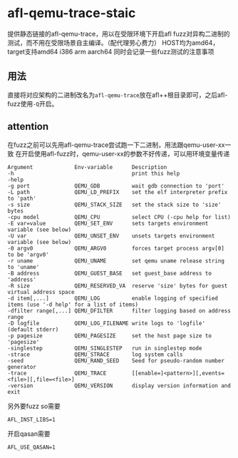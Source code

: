 # afl-qemu-trace-staic
提供静态链接的afl-qemu-trace，用以在受限环境下开启afl fuzz对异构二进制的测试，而不用在受限场景自主编译。（配代理劳心费力）
HOST均为amd64，target支持amd64 i386 arm aarch64
同时会记录一些fuzz测试的注意事项

## 用法
直接将对应架构的二进制改名为`afl-qemu-trace`放在afl++根目录即可，之后afl-fuzz使用`-Q`开启。

## attention
在fuzz之前可以先用afl-qemu-trace尝试跑一下二进制，用法跟qemu-user-xx一致
在开启使用afl-fuzz时，qemu-user-xx的参数不好传递，可以用环境变量传递
```
Argument             Env-variable      Description
-h                                     print this help
-help
-g port              QEMU_GDB          wait gdb connection to 'port'
-L path              QEMU_LD_PREFIX    set the elf interpreter prefix to 'path'
-s size              QEMU_STACK_SIZE   set the stack size to 'size' bytes
-cpu model           QEMU_CPU          select CPU (-cpu help for list)
-E var=value         QEMU_SET_ENV      sets targets environment variable (see below)
-U var               QEMU_UNSET_ENV    unsets targets environment variable (see below)
-0 argv0             QEMU_ARGV0        forces target process argv[0] to be 'argv0'
-r uname             QEMU_UNAME        set qemu uname release string to 'uname'
-B address           QEMU_GUEST_BASE   set guest_base address to 'address'
-R size              QEMU_RESERVED_VA  reserve 'size' bytes for guest virtual address space
-d item[,...]        QEMU_LOG          enable logging of specified items (use '-d help' for a list of items)
-dfilter range[,...] QEMU_DFILTER      filter logging based on address range
-D logfile           QEMU_LOG_FILENAME write logs to 'logfile' (default stderr)
-p pagesize          QEMU_PAGESIZE     set the host page size to 'pagesize'
-singlestep          QEMU_SINGLESTEP   run in singlestep mode
-strace              QEMU_STRACE       log system calls
-seed                QEMU_RAND_SEED    Seed for pseudo-random number generator
-trace               QEMU_TRACE        [[enable=]<pattern>][,events=<file>][,file=<file>]
-version             QEMU_VERSION      display version information and exit
```
另外要fuzz so需要
```
AFL_INST_LIBS=1
```
开启qasan需要
```
AFL_USE_QASAN=1
```